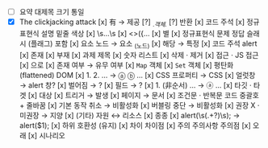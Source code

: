 - [ ] 요약 대제목 크기 통일
- [X] The clickjacking attack
[x] 有 → 제공
[?] <sub>.*객체.*</sub>
[?] 반환
[x] 코드 주석
[x] 정규 표현식 설명 밑줄 색상
[x] \s…\s
[x] <>({…
[x] 별
[x] 정규표현식 문제 정답 슬래시 (플래그) 포함
[x] 요소 노드 → 요소 <sub>(노드)</sub>
[x] 해당 → 특정
[x] 코드 주석 alert
[x] 존재
[x] 부재
[x] 과제 제목
[x] 숫자 리스트
[x] 삭제 · 제거
[x] 접근 · JS 접근
[x] 으로
[x] 존재 여부 → 유무 여부
[x] `Map` 객체
[x] `Set` 객체
[x] 평탄화 (flattened) DOM
[x] 1. 2. … → ⓐ ⓑ …
[x] CSS 프로퍼티 → CSS
[x] 얼럿창 → alert 창?
[x] 벌어짐 → ?
[x] 필드 → ?
[x] 1. (非순서) … → ⓐ …
[x] 타깃 · 타겟
[x] 대상
[x] 트리거 → 발생
[x] 페이지 → 문서
[x] 조건문 · 반복문 코드 중괄호 + 줄바꿈
[x] 기본 동작 취소 → 비활성화
[x] 버블링 중단 → 비활성화
[x] 권장 X ·미권장 → 지양
[x] (기타) 자원 ↔ 리소스
[x] 종종
[x] alert\(\s(.+?)\s\); → alert($1);
[x] 하위 호환성 (유지)
[x] 차이 차이점
[x] 주의 주의사항 주의점
[x] 오래
[x] 시나리오